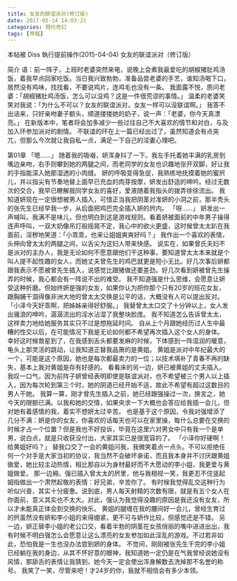 ```yaml
---
title: 女友的联谊派对(修订版)
date: 2017-05-14 14:03:21
categories: 現代奇幻
tags: [草榴]
---
```

本帖被 Diss 執行提前操作(2015-04-04)
女友的联谊派对（修订版）


简介
    语：前一阵子，上班时老婆突然来电，说晚上会煮我最爱吃的胡椒猪肚鸡汤饭，着我早点回家吃饭。当日我兴致勃勃，准备品尝老婆的手艺，谁知汤喝下口，居然没有鸡味，找找看，不要说鸡片，连鸡毛也没有一条。
我面露不悦，质问老婆：「胡椒猪肚鸡汤饭，怎么可以没鸡？这是一件很荒谬的事情。」
温柔的老婆笑笑对我说：「为什么不可以？女友的联谊派对，女友一样可以没联谊啊。」
我答不出话来，只好亲吻妻子额头，顺道搂搂她的奶子，说一声：「老婆，你今天真漂亮。」
在新版本中，笔者将会加多减少一些过往自己不大喜欢的情节和对白，与及加入环参加派对的剧情。
不联谊的环在上一篇已经出过了，虽然知道会有点突兀，但那么今次就让我自私一点，满足一下自己的淫妻心理吧。


第01章
「嗯……」
随着我的吸啜，妍浑身抖了一下。我左手托着她丰满的乳房到嘴边亲吻，右手则攀到她的两腿之间，而老同学的女友也识趣地张开双脚，好让我的手指能深入她那湿透的小肉缝。
妍的呼吸变得急促，我熟练地抚摸着她的蜜屄儿，并以指尖有节奏地替上面早已充血的肉芽按摩，妍发出舒适的呻吟。经过无数次的交合，我早已瞭解我同学女友的喜好，爱液随着我指头的拨弄徐徐流出。
我知道妍现在一定很想被男人插入，可惜正当我把阴茎对准妍的小洞之前，那半秃头的张先生已经早我一步，从后面把鸡巴完全插入妍的屄内。
「呀……」
妍发出一声喊叫，我满不是味儿，但也明白到这是游戏规则。看着妍被面前的中年男子操得连声呼叫，一双大奶像吊灯般摇晃不定，我心中的欲火更盛，这时候曾太太趴在我面前，淫秽地笑道：「小乖乖，也来让姐姐爽爽好吗？」
我作出一个喜欢的表情，头伸向曾太太的两腿之间，以舌尖为这妇人带来快感。
说实在，如果曾氏夫妇不是派对的主办人，我是无论如何不愿意跟他们干这种事，要知道曾太太本来就是个叫人提不起性趣的女人，而她丈夫曾先生的鸡巴就更是短小无比。好几次事后妍都跟我表示不愿被曾先生插入，说感觉比跟猪做还要差劲。好几次看到妍被曾先生操弄的时候，我心都会有一阵说不出的难受。
我不知道强是什么思维，会愿意让妍受这种折磨。但始终妍是强的女友，如果你认为把你那个只有20岁的班花女友，跟胸脯干涸得像非洲大地的曾太太交换是公平的话，大概没有人可以提出反对。
「小泽今天好乖啊，把姊姊亲得好舒服。」
我替曾太太口交了十分钟以上，女人发出骚浪的呻吟，潺潺流出的淫水沾湿了我整块脸庞。
我不知道怎么告诉曾太太，这样卖力地给她服务其实只不过是想拖延时间。
自从上个月跟她经历过人生中最糟的性交以后，在可能情况下我是无论如何都不希望再次插入这个女人的身体。
幸好这时候救星到了，在我感到舌头都要发麻的时候，下体感到一阵湿润的暖意，龟头上那灵活的跳动，让我知道正替我品箫的是黄姐。
黄姐是派对中年纪最大的一个，可能是这个原因，她也是每次都最卖力的一位；以技术填补了青春不再的缺失，基本上我对黄姐是存有好感的。
看看床的另一边，妍已被黄姐的丈夫插入。我叹一口气，因为前阵子妍曾经表明即使是联谊派对，也不希望被三个男人以上插入，因为每次轮到第三个时，她的阴道已经开始不适，故此不希望有超过这数目的男人干她。
我算一算，刚才曾先生插入之前，她已经跟强操过一次，换言之，她今天的限额已满。以我和她的交情，如果央求一下大概也会答应给我插一会儿，但对她有着感情的我，着实不想妍太过辛苦。
也是基于这个原因，令我对强增添了几分不满：妍是你的女友，你喜欢的话每天也可以在家里操，每什么总要在交换的时候才占一个位置？但是我也不好投诉，毕竟在这里六对男女中只有我一个是单男，说白点，就是只收获没付出，大家其实已是很宽容的了。
「小泽你好硬啊！给黄姐好吗？」
替我口交了一会的黄姐问我，我微笑着点一点头。不可以拒绝任何一个对手是大家当初的协议，我当然不会破坏承诺，而且我本身并不讨厌跟黄姐做爱，她比较主动热情，相比那自以为身材最好而不大愿动的李小姐，我更爱与黄姐做爱。
那一边厢，强已插入曾太太的屄里，他与我相视一笑，我更忍不住竖起姆指做出一个肃然起敬的表情：好兄弟，辛苦你了。
有时候我觉得乱交这种行为听似兴奋，其实十分疲惫。说到底，男人每天射精的次数有限，就是有五个女人在你面前，意义其实也不太大。对此，强认为我觉得没趣的原因是我还没有女友，所以才未能真正体会到交换的快乐。
黄姐的腿缠在我的腰间好一会儿，曾经生育过的屄虽然没有妍和李小姐的来得绷紧，更不可与妍作比较，但感觉还是不错。
另一边，妍正替李小姐的老公口交，看着半勃的阴茎在女孩俏丽的嘴中进进出出，我有时候不明白强怎么会愿意让这么漂亮的女友参加如此淫乱的游戏。不过若非如此，恐怕我是一生也没办法尝到妍的身体。
不觉间，刚刚被张先生干完的李小姐已经躺在我的身边，从其不怀好意的眼神，我知道她一定仍是在气我曾经说她没有风情，那舔舌的表情让我猜到，她今天一定会使出浑身解数去洗掉那不名誉的称号。
我笑了一笑，尽管来吧！才24岁的你，我就不相信会有多少本领。